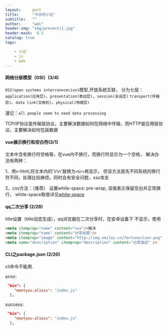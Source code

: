 ```yaml
---
layout:     post
title:      "今日份小记"
subtitle:   ""
author:     "wml"
header-img: "img/present/1.jpg"
header-mask:  0.5
catalog: true
tags:

    - 小记
    - js
    - web
---
```


#### 网络分层模型（OSI）(3/4)

`OSI(open systems interconncecion)`模型,开放系统互联，
分为七层：
`application(应用层)`、`presentation(表达层)`、`session(会话层)`
`transport(传输层)`、`data link(交换机)`、`physical(物理层)`

速记：`all people seem to need data processing`

TCP/IP协议是传输层协议，主要解决数据如何在网络中传输，而HTTP是应用层协议，主要解决如何包装数据

#### vue展示换行和空白符(3/1)

文本中含有换行符空格等，在vue内不换行，而换行符显示为一个空格，
解决办法有两种：

1、用v-html,将文本内的'\r\n'替换为`<br>`再显示，
但该方法首先不同系统的换行符不同，处理比较麻烦，同时会有安全问题，xss攻击

2、css方法：（推荐）
设置white-space: pre-wrap, 该值表示保留空白并正常换行，
white-space取值详见[white-space](http://www.w3school.com.cn/cssref/pr_text_white-space.asp)

#### qq二次分享 (2/28)

title设置（title动态生成），qq浏览器在二次分享时，在安卓设备下
不显示，使用

```html
<meta itemprop="name" content="xxx"/>解决
<meta itemprop="name" content="分享标题"/>
<meta itemprop="image" content="http://img.xmiles.cn/fortune/icon.png" />
<meta name="description" itemprop="description" content="分享描述" />
```

#### CLI之package.json (2/20)

cli命令不能用.

error:

```json
 "bin": {
    "meetyou.alioss": "index.js"
  },
```

success:

```json
 "bin": {
    "meetyou-alioss": "index.js"
  },
```